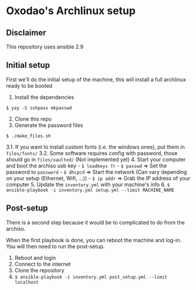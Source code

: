 # Oxodao's Archlinux setup

## Disclaimer

This repository uses ansible 2.9

## Initial setup

First we'll do the initial setup of the machine, this will install a full archlinux ready to be booted

1. Install the dependencies
```
$ yay -S sshpass mkpasswd
```
2. Clone this repo
3. Generate the password files
```
$ ./make_files.sh
```
3.1. If you want to install custom fonts (i.e. the windows ones), put them in `files/fonts/`
3.2. Some software requires config with password, those should go in `files/vaulted/` (Not implemented yet)
4. Start your computer and boot the archiso usb key
    - `$ loadkeys fr`
    - `$ passwd` => Set the password to `password`
    - `$ dhcpcd` => Start the network (Can vary depending on your setup (Ethernet, Wifi, ...))
    - `$ ip addr` => Grab the IP address of your computer
5. Update the `inventory.yml` with your machine's info
6. `$ ansible-playbook -i inventory.yml setup.yml --limit MACHINE_NAME`

## Post-setup
There is a second step because it would be to complicated to do from the archiso.

When the first playbook is done, you can reboot the machine and log-in. You will then need to run the post-setup.

1. Reboot and login
2. Connect to the internet
3. Clone the repository
4. `$ ansible-playbook -i inventory.yml post_setup.yml --limit localhost`
